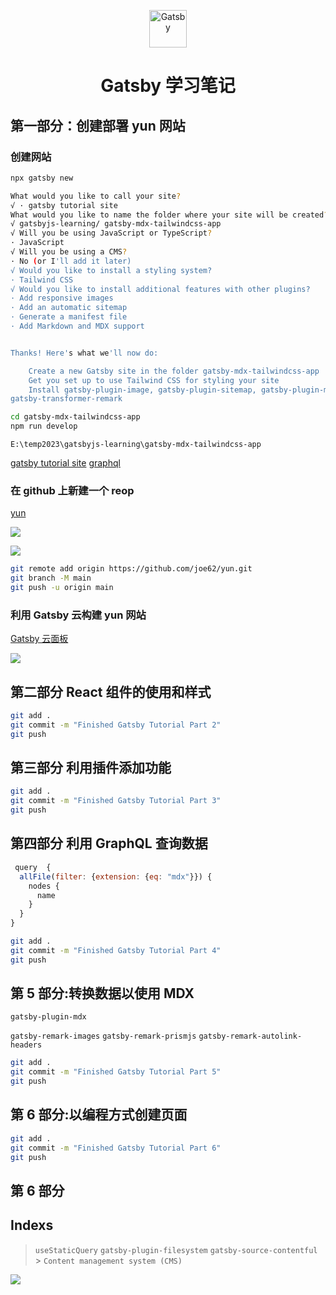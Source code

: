 <p align="center">
  <a href="https://www.gatsbyjs.com/?utm_source=starter&utm_medium=readme&utm_campaign=minimal-starter">
    <img alt="Gatsby" src="https://www.gatsbyjs.com/Gatsby-Monogram.svg" width="60" />
  </a>
</p>
<h1 align="center">
  Gatsby 学习笔记
</h1>

## 第一部分：创建部署 yun 网站

### 创建网站

```sh
npx gatsby new

What would you like to call your site?
√ · gatsby tutorial site
What would you like to name the folder where your site will be created?
√ gatsbyjs-learning/ gatsby-mdx-tailwindcss-app
√ Will you be using JavaScript or TypeScript?
· JavaScript
√ Will you be using a CMS?
· No (or I'll add it later)
√ Would you like to install a styling system?
· Tailwind CSS
√ Would you like to install additional features with other plugins?
· Add responsive images
· Add an automatic sitemap
· Generate a manifest file
· Add Markdown and MDX support


Thanks! Here's what we'll now do:

    Create a new Gatsby site in the folder gatsby-mdx-tailwindcss-app
    Get you set up to use Tailwind CSS for styling your site
    Install gatsby-plugin-image, gatsby-plugin-sitemap, gatsby-plugin-manifest, gatsby-plugin-mdx,
gatsby-transformer-remark

```

```sh
cd gatsby-mdx-tailwindcss-app
npm run develop
```

`E:\temp2023\gatsbyjs-learning\gatsby-mdx-tailwindcss-app`

[gatsby tutorial site](http://localhost:8000/)
[graphql](http://localhost:8000/___graphql)

### 在 github 上新建一个 reop

[yun](https://github.com/joe62/yun)

![](https://www.gatsbyjs.com/static/bf74830c88d3f8b0287b58cf397be992/18539/new-repo-button.png)

![](https://www.gatsbyjs.com/static/94ec685d2adefdf4d2aac5b3364acba9/3d68f/new-repo-options.png)

```sh
git remote add origin https://github.com/joe62/yun.git
git branch -M main
git push -u origin main
```

### 利用 Gatsby 云构建 yun 网站

[Gatsby 云面板](https://www.gatsbyjs.com/dashboard/)

![](https://www.gatsbyjs.com/static/0fd27b745c1de708f034eaf97c4416e0/60b3a/deployment-workflow.png)

## 第二部分 React 组件的使用和样式

```sh
git add .
git commit -m "Finished Gatsby Tutorial Part 2"
git push
```

## 第三部分 利用插件添加功能

```sh
git add .
git commit -m "Finished Gatsby Tutorial Part 3"
git push
```

## 第四部分 利用 GraphQL 查询数据

```jsx
 query  {
  allFile(filter: {extension: {eq: "mdx"}}) {
    nodes {
      name
    }
  }
}
```

```sh
git add .
git commit -m "Finished Gatsby Tutorial Part 4"
git push
```

## 第 5 部分:转换数据以使用 MDX

`gatsby-plugin-mdx`

`gatsby-remark-images` `gatsby-remark-prismjs` `gatsby-remark-autolink-headers`

```sh
git add .
git commit -m "Finished Gatsby Tutorial Part 5"
git push
```

## 第 6 部分:以编程方式创建页面

```sh
git add .
git commit -m "Finished Gatsby Tutorial Part 6"
git push
```

## 第 6 部分

## Indexs

> `useStaticQuery` `gatsby-plugin-filesystem` `gatsby-source-contentful` > `Content management system (CMS)`

![](https://www.gatsbyjs.com/static/e45422900475b86807bc002fb6863b85/10d53/data-layer.png)

